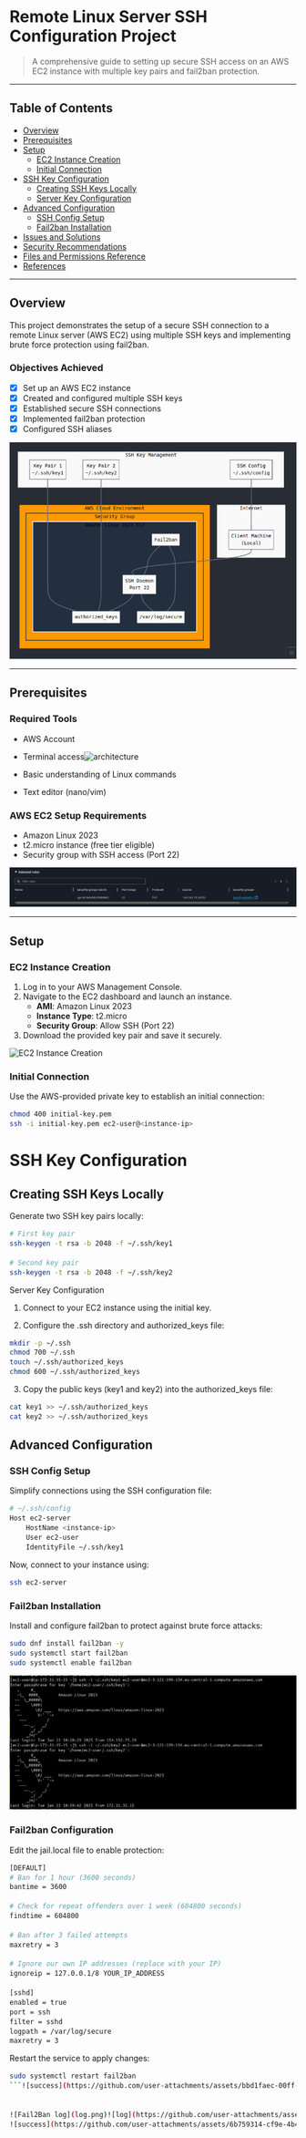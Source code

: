 # Remote Linux Server SSH Configuration Project

> A comprehensive guide to setting up secure SSH access on an AWS EC2 instance with multiple key pairs and fail2ban protection.

---

## Table of Contents
- [Overview](#overview)
- [Prerequisites](#prerequisites)
- [Setup](#setup)
  - [EC2 Instance Creation](#ec2-instance-creation)
  - [Initial Connection](#initial-connection)
- [SSH Key Configuration](#ssh-key-configuration)
  - [Creating SSH Keys Locally](#creating-ssh-keys-locally)
  - [Server Key Configuration](#server-key-configuration)
- [Advanced Configuration](#advanced-configuration)
  - [SSH Config Setup](#ssh-config-setup)
  - [Fail2ban Installation](#fail2ban-installation)
- [Issues and Solutions](#issues-and-solutions)
- [Security Recommendations](#security-recommendations)
- [Files and Permissions Reference](#files-and-permissions-reference)
- [References](#references)

---

## Overview

This project demonstrates the setup of a secure SSH connection to a remote Linux server (AWS EC2) using multiple SSH keys and implementing brute force protection using fail2ban.

### Objectives Achieved
- [x] Set up an AWS EC2 instance
- [x] Created and configured multiple SSH keys
- [x] Established secure SSH connections
- [x] Implemented fail2ban protection
- [x] Configured SSH aliases

![Project Architecture](architecture.png)

---

## Prerequisites

### Required Tools
- AWS Account
- Terminal access![architecture](https://github.com/user-attachments/assets/b77b0736-9b1f-4209-a328-05eab1e9155e)

- Basic understanding of Linux commands
- Text editor (nano/vim)

### AWS EC2 Setup Requirements
- Amazon Linux 2023
- t2.micro instance (free tier eligible)
- Security group with SSH access (Port 22)

![Security group](security-group.png)

---

## Setup

### EC2 Instance Creation
1. Log in to your AWS Management Console.
2. Navigate to the EC2 dashboard and launch an instance.
   - **AMI**: Amazon Linux 2023
   - **Instance Type**: t2.micro
   - **Security Group**: Allow SSH (Port 22)
3. Download the provided key pair and save it securely.

![EC2 Instance Creation](ec2-instance.png)

### Initial Connection
Use the AWS-provided private key to establish an initial connection:
```bash
chmod 400 initial-key.pem
ssh -i initial-key.pem ec2-user@<instance-ip>
```
# SSH Key Configuration

## Creating SSH Keys Locally

Generate two SSH key pairs locally:

```bash
# First key pair
ssh-keygen -t rsa -b 2048 -f ~/.ssh/key1

# Second key pair
ssh-keygen -t rsa -b 2048 -f ~/.ssh/key2
```

Server Key Configuration

1. Connect to your EC2 instance using the initial key.

2. Configure the .ssh directory and authorized_keys file:

``` bash
mkdir -p ~/.ssh
chmod 700 ~/.ssh
touch ~/.ssh/authorized_keys
chmod 600 ~/.ssh/authorized_keys
```

3. Copy the public keys (key1 and key2) into the authorized_keys file:

```bash
cat key1 >> ~/.ssh/authorized_keys
cat key2 >> ~/.ssh/authorized_keys
```

## Advanced Configuration
### SSH Config Setup
Simplify connections using the SSH configuration file:

```bash
# ~/.ssh/config
Host ec2-server
    HostName <instance-ip>
    User ec2-user
    IdentityFile ~/.ssh/key1
```
Now, connect to your instance using:
```bash
ssh ec2-server
```

### Fail2ban Installation
Install and configure fail2ban to protect against brute force attacks:

```bash
sudo dnf install fail2ban -y
sudo systemctl start fail2ban
sudo systemctl enable fail2ban
```
![Success connection](success.png)

### Fail2ban Configuration
Edit the jail.local file to enable protection:

```bash
[DEFAULT]
# Ban for 1 hour (3600 seconds)
bantime = 3600

# Check for repeat offenders over 1 week (604800 seconds)
findtime = 604800

# Ban after 3 failed attempts
maxretry = 3

# Ignore our own IP addresses (replace with your IP)
ignoreip = 127.0.0.1/8 YOUR_IP_ADDRESS

[sshd]
enabled = true
port = ssh
filter = sshd
logpath = /var/log/secure
maxretry = 3
```

Restart the service to apply changes:

```bash
sudo systemctl restart fail2ban
```![success](https://github.com/user-attachments/assets/bbd1faec-00ff-4c0d-815a-1204a3709202)


![Fail2Ban log](log.png)![log](https://github.com/user-attachments/assets/c3c27403-e40a-43db-8e50-8d30f4380297)
![success](https://github.com/user-attachments/assets/6b759314-cf9e-4b47-a7d1-72c1c086964c)
